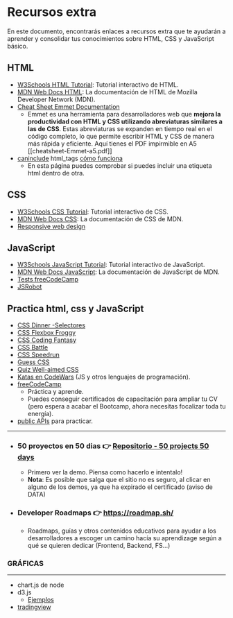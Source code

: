 # Recursos extra

En este documento, encontrarás enlaces a recursos extra que te ayudarán a aprender y consolidar tus conocimientos sobre HTML, CSS y JavaScript básico.

## HTML

- [W3Schools HTML Tutorial](https://www.w3schools.com/html/): Tutorial interactivo de HTML.
- [MDN Web Docs HTML](https://developer.mozilla.org/en-US/docs/Web/HTML): La documentación de HTML de Mozilla Developer Network (MDN).
- [Cheat Sheet Emmet Documentation](https://docs.emmet.io/cheat-sheet/)
	- Emmet es una herramienta para desarrolladores web que **mejora la productividad con HTML y CSS utilizando abreviaturas similares a las de CSS**. Estas abreviaturas se expanden en tiempo real en el código completo, lo que permite escribir HTML y CSS de manera más rápida y eficiente. Aquí tienes el PDF impirmible en A5 [[cheatsheet-Emmet-a5.pdf]]
- [caninclude](https://caninclude.glitch.me/)  html_tags   [cómo funciona](https://www.youtube.com/shorts/sEicLsjCGQM)
    - En esta página puedes comprobar si puedes incluir una etiqueta html dentro de otra.

## CSS

- [W3Schools CSS Tutorial](https://www.w3schools.com/css/): Tutorial interactivo de CSS.
- [MDN Web Docs CSS](https://developer.mozilla.org/en-US/docs/Web/CSS): La documentación de CSS de MDN.
- [Responsive web design](https://www.freecodecamp.org/learn/2022/responsive-web-design/)

## JavaScript

- [W3Schools JavaScript Tutorial](https://www.w3schools.com/js/): Tutorial interactivo de JavaScript.
- [MDN Web Docs JavaScript](https://developer.mozilla.org/en-US/docs/Web/JavaScript): La documentación de JavaScript de MDN.
- [Tests freeCodeCamp](https://www.freecodecamp.org/learn/javascript-algorithms-and-data-structures-v8/)
- [JSRobot](https://lab.reaal.me/jsrobot/)


## Practica html, css y JavaScript

- [CSS Dinner -Selectores](https://flukeout.github.io/)
- [CSS Flexbox Froggy](https://flexboxfroggy.com/#es)
- [CSS Coding Fantasy](https://codingfantasy.com/games/flexboxadventure)
- [CSS Battle](https://cssbattle.dev/)
- [CSS Speedrun](https://css-speedrun.netlify.app/)
- [Guess CSS](https://www.guess-css.app/)
- [Quiz Well-aimed CSS](https://codepen.io/pehaa/full/ROapJZ)
- [Katas en CodeWars](https://www.codewars.com/) (JS y otros lenguajes de programación).
- [freeCodeCamp](https://www.freecodecamp.org/)
    - Práctica y aprende. 
    - Puedes conseguir certificados de capacitación para ampliar tu CV (pero espera a acabar el Bootcamp, ahora necesitas focalizar toda tu energía).
- [public APIs](https://github.com/public-apis/public-apis) para practicar.

---

- ### 50 proyectos en 50 dias 👉 [Repositorio - 50 projects 50 days](https://github.com/bradtraversy/50projects50days)
    - Primero ver la demo. Piensa como hacerlo e intentalo!
    - **Nota**: Es posible que salga que el sitio no es seguro, al clicar en alguno de los demos, ya que ha expirado el certificado (aviso de DATA)
- ### Developer Roadmaps  👉  https://roadmap.sh/
    - Roadmaps, guías y otros contenidos educativos para ayudar a los desarrolladores a escoger un camino hacía su aprendizage según a qué se quieren dedicar (Frontend, Backend, FS...) 
  



### GRÁFICAS
---
- chart.js de node
- d3.js
	- [Ejemplos](https://observablehq.com/@d3/gallery?utm_source=d3js-org&utm_medium=nav&utm_campaign=try-observable)
- [tradingview](https://www.tradingview.com/lightweight-charts/)